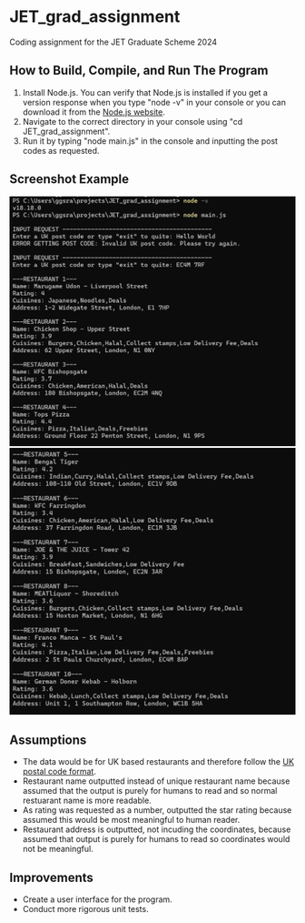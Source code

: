 # JET_grad_assignment

Coding assignment for the JET Graduate Scheme 2024

## How to Build, Compile, and Run The Program

1. Install Node.js. You can verify that Node.js is installed if you get a version response when you type "node -v" in your console or you can download it from the [Node.js website](https://nodejs.org/en/download).
2. Navigate to the correct directory in your console using "cd JET_grad_assignment".
3. Run it by typing "node main.js" in the console and inputting the post codes as requested.

## Screenshot Example

![Console screenshot 1](https://github.com/sraddheya/JET_grad_assignment/blob/main/JET_console1.png)
![Console screenshot 2](https://github.com/sraddheya/JET_grad_assignment/blob/main/JET_console2.png)

## Assumptions

- The data would be for UK based restaurants and therefore follow the [UK postal code format](https://assets.publishing.service.gov.uk/media/5a81ebbded915d74e6234d42/Appendix_C_ILR_2017_to_2018_v1_Published_28April17.pdf).
- Restaurant name outputted instead of unique restaurant name because assumed that the output is purely for humans to read and so normal restuarant name is more readable.
- As rating was requested as a number, outputted the star rating because assumed this would be most meaningful to human reader.
- Restaurant address is outputted, not incuding the coordinates, because assumed that output is purely for humans to read so coordinates would not be meaningful.

## Improvements

- Create a user interface for the program.
- Conduct more rigorous unit tests.

